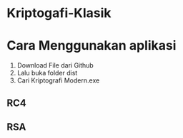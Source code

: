 # Kriptogafi-Klasik

# Cara Menggunakan aplikasi
1. Download File dari Github
2. Lalu buka folder dist
3. Cari Kriptografi Modern.exe

## RC4

## RSA

